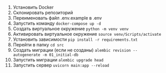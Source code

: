 1. Установить Docker
2. Склонировать репозиторий
3. Переименовать файл .env.example в .env
4. Запустить команду `docker-compose up -d`
5. Создать виртуальное окружение `python -m venv venv`
6. Активировать виртуальное окружение `source venv/Scripts/activate`
7. Установить зависимости `pip install -r requirements.txt`
8. Перейти в папку `cd src`
8. Создать миграции (если не созданы) `alembic revision --autogenerate -m 01_initial-db`
9. Запустить миграции `alembic upgrade head`
10. Запустить сервер `uvicorn main:app --reload`
